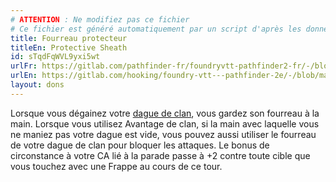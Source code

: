 ```yaml
---
# ATTENTION : Ne modifiez pas ce fichier
# Ce fichier est généré automatiquement par un script d'après les données du module Foundry VTT officiel et de sa traduction
title: Fourreau protecteur
titleEn: Protective Sheath
id: sTqdFqWVL9yxi5wt
urlFr: https://gitlab.com/pathfinder-fr/foundryvtt-pathfinder2-fr/-/blob/master/data/feats/sTqdFqWVL9yxi5wt.htm
urlEn: https://gitlab.com/hooking/foundry-vtt---pathfinder-2e/-/blob/master/packs/data/feats.db/protective-sheath.json
layout: dons
---
```

Lorsque vous dégainez votre [dague de clan](../équipements/dague-de-clan.md), vous gardez son fourreau à la main. Lorsque vous utilisez Avantage de clan, si la main avec laquelle vous ne maniez pas votre dague est vide, vous pouvez aussi utiliser le fourreau de votre dague de clan pour bloquer les attaques. Le bonus de circonstance à votre CA lié à la parade passe à +2 contre toute cible que vous touchez avec une Frappe au cours de ce tour.
